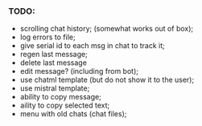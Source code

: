 ### TODO:
- scrolling chat history; (somewhat works out of box);
- log errors to file;
- give serial id to each msg in chat to track it;
- regen last message;
- delete last message
- edit message? (including from bot);
- use chatml template (but do not show it to the user);
- use mistral template;
- ability to copy message;
- aility to copy selected text;
- menu with old chats (chat files);
